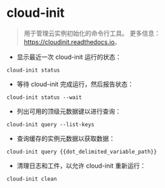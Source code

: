 # cloud-init

> 用于管理云实例初始化的命令行工具。
> 更多信息：<https://cloudinit.readthedocs.io>。

- 显示最近一次 cloud-init 运行的状态：

`cloud-init status`

- 等待 cloud-init 完成运行，然后报告状态：

`cloud-init status --wait`

- 列出可用的顶级元数据键以进行查询：

`cloud-init query --list-keys`

- 查询缓存的实例元数据以获取数据：

`cloud-init query {{dot_delimited_variable_path}}`

- 清理日志和工件，以允许 cloud-init 重新运行：

`cloud-init clean`